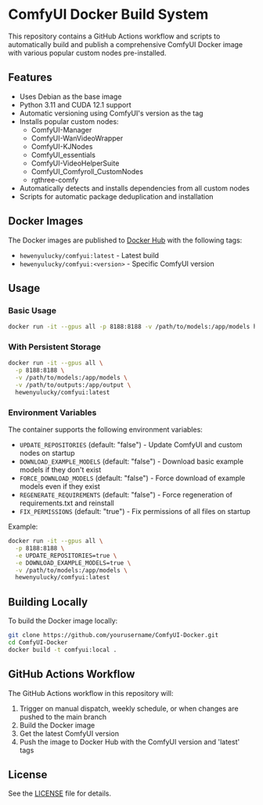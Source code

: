 # ComfyUI Docker Build System

This repository contains a GitHub Actions workflow and scripts to automatically build and publish a comprehensive ComfyUI Docker image with various popular custom nodes pre-installed.

## Features

- Uses Debian as the base image
- Python 3.11 and CUDA 12.1 support
- Automatic versioning using ComfyUI's version as the tag
- Installs popular custom nodes:
  - ComfyUI-Manager
  - ComfyUI-WanVideoWrapper
  - ComfyUI-KJNodes
  - ComfyUI_essentials
  - ComfyUI-VideoHelperSuite
  - ComfyUI_Comfyroll_CustomNodes
  - rgthree-comfy
- Automatically detects and installs dependencies from all custom nodes
- Scripts for automatic package deduplication and installation

## Docker Images

The Docker images are published to [Docker Hub](https://hub.docker.com/r/hewenyulucky/comfyui) with the following tags:

- `hewenyulucky/comfyui:latest` - Latest build
- `hewenyulucky/comfyui:<version>` - Specific ComfyUI version

## Usage

### Basic Usage

```bash
docker run -it --gpus all -p 8188:8188 -v /path/to/models:/app/models hewenyulucky/comfyui:latest
```

### With Persistent Storage

```bash
docker run -it --gpus all \
  -p 8188:8188 \
  -v /path/to/models:/app/models \
  -v /path/to/outputs:/app/output \
  hewenyulucky/comfyui:latest
```

### Environment Variables

The container supports the following environment variables:

- `UPDATE_REPOSITORIES` (default: "false") - Update ComfyUI and custom nodes on startup
- `DOWNLOAD_EXAMPLE_MODELS` (default: "false") - Download basic example models if they don't exist
- `FORCE_DOWNLOAD_MODELS` (default: "false") - Force download of example models even if they exist
- `REGENERATE_REQUIREMENTS` (default: "false") - Force regeneration of requirements.txt and reinstall
- `FIX_PERMISSIONS` (default: "true") - Fix permissions of all files on startup

Example:

```bash
docker run -it --gpus all \
  -p 8188:8188 \
  -e UPDATE_REPOSITORIES=true \
  -e DOWNLOAD_EXAMPLE_MODELS=true \
  -v /path/to/models:/app/models \
  hewenyulucky/comfyui:latest
```

## Building Locally

To build the Docker image locally:

```bash
git clone https://github.com/yourusername/ComfyUI-Docker.git
cd ComfyUI-Docker
docker build -t comfyui:local .
```

## GitHub Actions Workflow

The GitHub Actions workflow in this repository will:

1. Trigger on manual dispatch, weekly schedule, or when changes are pushed to the main branch
2. Build the Docker image
3. Get the latest ComfyUI version
4. Push the image to Docker Hub with the ComfyUI version and 'latest' tags

## License

See the [LICENSE](LICENSE) file for details. 